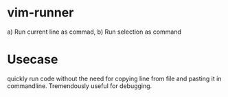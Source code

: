 # vim-runner
a) Run current line as commad,
b) Run selection as command

# Usecase
quickly run code without the need for copying line from file and pasting it in commandline.
Tremendously useful for debugging.
